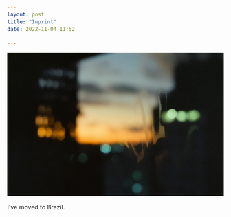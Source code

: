 ```yaml
---
layout: post
title: "Imprint"
date: 2022-11-04 11:52

---
```

![imprint](/images/fragments/imprint.jpg)

I've moved to Brazil.
